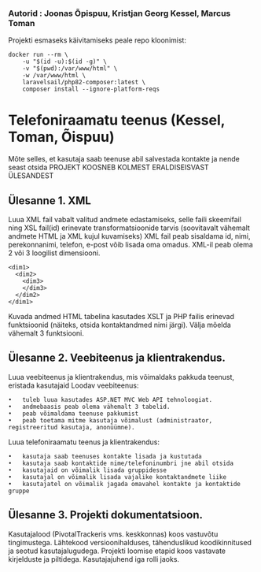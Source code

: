 ### Autorid : Joonas Õpispuu, Kristjan Georg Kessel, Marcus Toman

Projekti esmaseks käivitamiseks peale repo kloonimist:
```
docker run --rm \
    -u "$(id -u):$(id -g)" \
    -v "$(pwd):/var/www/html" \
    -w /var/www/html \
    laravelsail/php82-composer:latest \
    composer install --ignore-platform-reqs
```


# Telefoniraamatu teenus (Kessel, Toman, Õispuu)
Mõte selles, et kasutaja saab teenuse abil salvestada kontakte ja nende seast otsida 
PROJEKT KOOSNEB KOLMEST ERALDISEISVAST ÜLESANDEST

## Ülesanne 1. XML
Luua XML fail vabalt valitud andmete edastamiseks, selle faili skeemifail ning XSL fail(id) erinevate transformatsioonide tarvis (soovitavalt vähemalt andmete HTML ja XML kujul kuvamiseks)
XML fail peab sisaldama id, nimi, perekonnanimi, telefon, e-post võib lisada oma omadus. 
XML-il peab olema 2 või 3 loogilist dimensiooni.
```
<dim1>
  <dim2>
    <dim3>
    </dim3>
  </dim2>
</dim1>
```
Kuvada andmed HTML tabelina kasutades XSLT ja PHP failis erinevad funktsioonid (näiteks, otsida kontaktandmed nimi järgi). 
Välja mõelda vähemalt 3 funktsiooni.
 
## Ülesanne 2. Veebiteenus ja klientrakendus.
Luua veebiteenus ja klientrakendus, mis võimaldaks pakkuda teenust, eristada kasutajaid
Loodav veebiteenus: 
```
•	tuleb luua kasutades ASP.NET MVC Web API tehnoloogiat.
•	andmebaasis peab olema vähemalt 3 tabelid.
•	peab võimaldama teenuse pakkumist
•	peab toetama mitme kasutaja võimalust (administraator, registreeritud kasutaja, anonüümne).
```
Luua telefoniraamatu teenus ja klientrakendus: 
```
•	kasutaja saab teenuses kontakte lisada ja kustutada
•	kasutaja saab kontaktide nime/telefoninumbri jne abil otsida
•	kasutajaid on võimalik lisada gruppidesse
•	kasutajal on võimalik lisada vajalike kontaktandmete liike
•	kasutajatel on võimalik jagada omavahel kontakte ja kontaktide gruppe
```

## Ülesanne 3. Projekti dokumentatsioon.
Kasutajalood (PivotalTrackeris vms. keskkonnas) koos vastuvõtu tingimustega.
Lähtekood versioonihalduses, tähenduslikud koodikinnitused ja seotud kasutajalugudega.
Projekti loomise etapid koos vastavate kirjelduste ja piltidega.
Kasutajajuhend iga rolli jaoks.
